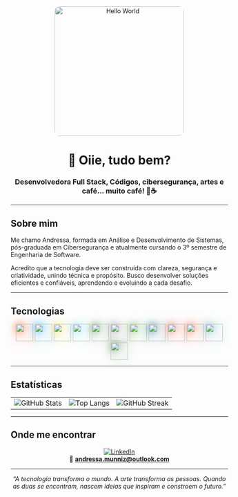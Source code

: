 <div align="center">

<img src="https://media1.tenor.com/m/kjXMU4dl8lAAAAAC/hello-world.gif" alt="Hello World" width="300" style="border-radius: 12px;"/>

# 👋 Oiie, tudo bem?  
### Desenvolvedora Full Stack, Códigos, cibersegurança, artes e café... muito café! 🎨☕  

</div>

---

## Sobre mim  

Me chamo Andressa, formada em Análise e Desenvolvimento de Sistemas, pós-graduada em Cibersegurança e atualmente cursando o 3º semestre de Engenharia de Software.

Acredito que a tecnologia deve ser construída com clareza, segurança e criatividade, unindo técnica e propósito. Busco desenvolver soluções eficientes e confiáveis, aprendendo e evoluindo a cada desafio. 

---

## Tecnologias  

<div align="center">

<p>
  <!-- Front-end -->
  <img src="https://cdn.jsdelivr.net/gh/devicons/devicon/icons/html5/html5-original.svg" width="40" height="40" style="filter: drop-shadow(0 0 10px #ff4500);" />
  <img src="https://cdn.jsdelivr.net/gh/devicons/devicon/icons/css3/css3-original.svg" width="40" height="40" style="filter: drop-shadow(0 0 10px #00aaff);" />
  <img src="https://cdn.jsdelivr.net/gh/devicons/devicon/icons/javascript/javascript-original.svg" width="40" height="40" style="filter: drop-shadow(0 0 10px #f7df1e);" />
  <img src="https://cdn.jsdelivr.net/gh/devicons/devicon/icons/react/react-original.svg" width="40" height="40" style="filter: drop-shadow(0 0 10px #61dafb);" />
  
  <!-- Back-end -->
  <img src="https://cdn.jsdelivr.net/gh/devicons/devicon/icons/nodejs/nodejs-original.svg" width="40" height="40" style="filter: drop-shadow(0 0 10px #3c873a);" />
  <img src="https://cdn.jsdelivr.net/gh/devicons/devicon/icons/express/express-original.svg" width="40" height="40" style="filter: drop-shadow(0 0 10px #808080);" />
  
  <!-- Banco de Dados -->
  <img src="https://cdn.jsdelivr.net/gh/devicons/devicon/icons/mongodb/mongodb-original.svg" width="40" height="40" style="filter: drop-shadow(0 0 10px #4db33d);" />
  <img src="https://cdn.jsdelivr.net/gh/devicons/devicon/icons/mysql/mysql-original.svg" width="40" height="40" style="filter: drop-shadow(0 0 10px #00618a);" />
  
  <!-- Outros -->
  <img src="https://cdn.jsdelivr.net/gh/devicons/devicon/icons/git/git-original.svg" width="40" height="40" style="filter: drop-shadow(0 0 10px #e44c30);" />
  <img src="https://cdn.jsdelivr.net/gh/devicons/devicon/icons/figma/figma-original.svg" width="40" height="40" style="filter: drop-shadow(0 0 10px #f24e1e);" />
  <img src="https://cdn.jsdelivr.net/gh/devicons/devicon/icons/tailwindcss/tailwindcss-plain.svg" width="40" height="40" style="filter: drop-shadow(0 0 10px #38b2ac);" />
  <img src="https://cdn.jsdelivr.net/gh/devicons/devicon/icons/socketio/socketio-original.svg" width="40" height="40" style="filter: drop-shadow(0 0 10px #2e7d32);" />
</p>

</div>

---

## Estatísticas  

<div align="center">

<table>
  <tr>
    <td>
      <img src="https://github-readme-stats.vercel.app/api?username=Munnizdev&show_icons=true&theme=radical&hide_border=true" alt="GitHub Stats" />
    </td>
    <td>
      <img src="https://github-readme-stats.vercel.app/api/top-langs/?username=Munnizdev&layout=compact&theme=radical&hide_border=true" alt="Top Langs" />
    </td>
    <td>
      <img src="https://streak-stats.demolab.com?user=Munnizdev&theme=radical&hide_border=true" alt="GitHub Streak" />
    </td>
  </tr>
</table>

</div>


---

## Onde me encontrar  

<div align="center">

[![LinkedIn](https://img.shields.io/badge/LinkedIn-0A66C2?style=for-the-badge&logo=linkedin&logoColor=white)](https://www.linkedin.com/in/andressa-muniz-2a7714146/)  
📩 **andressa.munniz@outlook.com**  

</div>

---

<p align="center">
  <em>“A tecnologia transforma o mundo. A arte transforma as pessoas. Quando as duas se encontram, nascem ideias que inspiram e constroem o futuro.”</em>  
</p>
